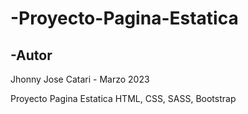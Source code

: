 # -Proyecto-Pagina-Estatica

## -Autor
Jhonny Jose Catari - Marzo 2023

Proyecto Pagina Estatica HTML, CSS, SASS, Bootstrap

